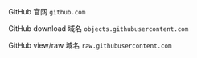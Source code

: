 GitHub 官网 ````github.com````

GitHub download 域名 ````objects.githubusercontent.com````

GitHub view/raw 域名 ````raw.githubusercontent.com````
